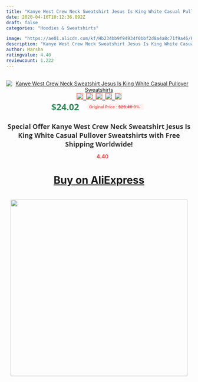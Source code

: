 ```yaml
---
title: "Kanye West Crew Neck Sweatshirt Jesus Is King White Casual Pullover Sweatshirts"
date: 2020-04-16T10:12:36.892Z
draft: false
categories: "Hoodies & Sweatshirts"

image: "https://ae01.alicdn.com/kf/Hb234bb9f94934f0bbf2d8a4a8c71f9a46/Kanye-West-Crew-Neck-Sweatshirt-Jesus-Is-King-White-Casual-Pullover-Sweatshirts.jpg"
description: "Kanye West Crew Neck Sweatshirt Jesus Is King White Casual Pullover Sweatshirts"
author: Marsha
ratingvalue: 4.40
reviewcount: 1.222
---
```

<br>
<div style="text-align: center;">
<a href="https://s.click.aliexpress.com/e/_AAmyJ3" target="_blank" rel="nofollow noopener noreferrer"><img alt="Kanye West Crew Neck Sweatshirt Jesus Is King White Casual Pullover Sweatshirts" class="magnifier-image" src="https://ae01.alicdn.com/kf/Hb234bb9f94934f0bbf2d8a4a8c71f9a46/Kanye-West-Crew-Neck-Sweatshirt-Jesus-Is-King-White-Casual-Pullover-Sweatshirts.jpg_640x640.jpg">
<br>
<img style="border:1px solid salmon" src="https://ae01.alicdn.com/kf/Hb234bb9f94934f0bbf2d8a4a8c71f9a46/Kanye-West-Crew-Neck-Sweatshirt-Jesus-Is-King-White-Casual-Pullover-Sweatshirts.jpg_120x120.jpg">&nbsp;&nbsp;<img style="border:1px solid salmon" src="https://ae01.alicdn.com/kf/H110cf5d3105e44f59836b031317e07f6P/Kanye-West-Crew-Neck-Sweatshirt-Jesus-Is-King-White-Casual-Pullover-Sweatshirts.jpg_120x120.jpg">&nbsp;&nbsp;<img style="border:1px solid salmon" src="https://ae01.alicdn.com/kf/Hfae0cf63f742473cbd7417babb6d1355q/Kanye-West-Crew-Neck-Sweatshirt-Jesus-Is-King-White-Casual-Pullover-Sweatshirts.jpg_120x120.jpg">&nbsp;&nbsp;<img style="border:1px solid salmon" src="https://ae01.alicdn.com/kf/H6aa1bdbbe01e4defbcb98991721bad5fC/Kanye-West-Crew-Neck-Sweatshirt-Jesus-Is-King-White-Casual-Pullover-Sweatshirts.jpg_120x120.jpg">&nbsp;&nbsp;<img style="border:1px solid salmon" src="https://ae01.alicdn.com/kf/H05c746e8482e4d158dba7668c46657e0g/Kanye-West-Crew-Neck-Sweatshirt-Jesus-Is-King-White-Casual-Pullover-Sweatshirts.jpg_120x120.jpg"></a></div><br0>
<div style="text-align: center;"><span style="background-color: white; border: 0px; box-sizing: border-box; color: seagreen; display: inline-block; font-family: &quot;open sans&quot; , &quot;arial&quot; , &quot;helvetica&quot; , sans-serif , &quot;heiti&quot;; font-size: 24px; font-stretch: inherit; font-weight: 700; line-height: inherit; margin: 0px 10px 0px 0px; padding: 0px; vertical-align: middle;">$24.02 </span>
<span style="background: rgb(255 , 241 , 241); border-radius: 3px; border: 0px; box-sizing: border-box; color: #ff4747; display: inline-block; font-family: inherit; font-size: 12px; font-stretch: inherit; font-style: inherit; font-variant: inherit; font-weight: 600; line-height: inherit; margin: 0px; padding: 2px 5px; transform: scale(0.9); vertical-align: middle;">Original Price : <b style="text-decoration: line-through;">$26.40 </b> 9%&nbsp;&nbsp;</span></div>
<h1 style="color: #333333; display: inline-block; font-family: &quot;open sans&quot; , &quot;arial&quot; , &quot;helvetica&quot; , sans-serif , &quot;heiti&quot;; font-size: 18px; font-stretch: inherit; font-weight: 700; text-align: center;">Special Offer Kanye West Crew Neck Sweatshirt Jesus Is King White Casual Pullover Sweatshirts with Free Shipping Worldwide!</h1>
<div style="color: #ff4747; text-align: center;">
<img src="https://4.bp.blogspot.com/-M0ZcTcb-5uY/XleCXlxnR4I/AAAAAAAAAEc/OrjgMkXV1oMQFaCRZj5HQwOCBcu3w1FegCPcBGAYYCw/s1600/star.png" style="height: 15px;">&nbsp;<b>4.40</b></div>
<div class="button_cont" align="center"><a class="buynow_a" href="https://s.click.aliexpress.com/e/_AAmyJ3" target="_blank" rel="nofollow noopener noreferrer"><H1>Buy on AliExpress</H1></a></div><br>
<div class="separator" style="clear: both; text-align: center;">
<img src="https://lh3.googleusercontent.com/-pTy5HemUv9M/XlePHvY0dAI/AAAAAAAAAE4/0nX5iRUoIWY8eMW9Dpxeirr157OZliDIgCLcBGAsYHQ/s1600/badge.gif" width="480">
</div>
